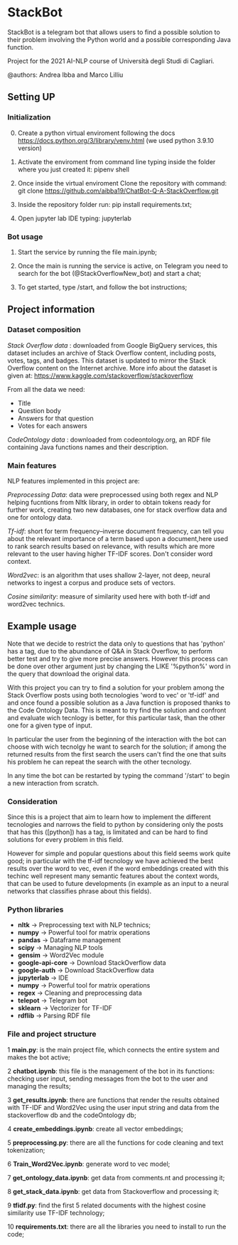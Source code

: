 # StackBot

StackBot is a telegram bot that allows users to find a possible solution to their problem involving the Python world and a possible corresponding Java function. 

Project for the 2021 AI-NLP course of Università degli Studi di Cagliari.

@authors: Andrea Ibba and Marco Lilliu

## Setting UP 


### Initialization

0. Create a python virtual enviroment following the docs https://docs.python.org/3/library/venv.html (we used python 3.9.10 version)

1. Activate the enviroment from command line typing inside the folder where you just created it: pipenv shell

2. Once inside the virtual enviroment Clone the repository with command: git clone https://github.com/aibba19/ChatBot-Q-A-StackOverflow.git

3. Inside the repository folder run: pip install requirements.txt;

4. Open jupyter lab IDE typing: jupyterlab

### Bot usage 

1. Start the service by running the file main.ipynb;

2. Once the main is running the service is active, on Telegram you need to search for the bot (@StackOverflowNew_bot) and start a chat;

3. To get started, type /start, and follow the bot instructions;


## Project information

### Dataset composition

*Stack Overflow data* : downloaded from Google BigQuery services, this dataset includes an archive of Stack Overflow content, including posts, votes, tags, and badges. This dataset is updated to mirror the Stack Overflow content on the Internet archive. More info about the dataset is given at: https://www.kaggle.com/stackoverflow/stackoverflow

From all the data we need:

* Title
* Question body
* Answers for that question
* Votes for each answers


*CodeOntology data* : downloaded from codeontology.org, an RDF file containing Java functions names and their description.

### Main  features
NLP features implemented in this project are:

*Preprocessing Data*: data were preprocessed using both regex and NLP helping fucntions from Nltk library, in order to obtain tokens ready for further work, creating two new databases, one for stack overflow data and one for ontology data.

*Tf-idf*: short for term frequency–inverse document frequency, can tell you about the relevant importance of a term based upon a document,here used to rank search results based on relevance, with results which are more relevant to the user having higher TF-IDF scores. Don't consider word context.

*Word2vec*: is an algorithm that uses shallow 2-layer, not deep, neural networks to ingest a corpus and produce sets of vectors.

*Cosine similarity*: measure of similarity used here with both tf-idf and word2vec technics.

## Example usage 

Note that we decide to restrict the data only to questions that has 'python' has a tag, due to the abundance of Q&A in Stack Overflow, to perform better test and try to give more precise answers. However this process can be done over other argument just by changing the LIKE '%python%' word in the query that download the original data.

With this project you can try to find a solution for your problem among the Stack Overflow posts using both tecnologies 'word to vec' or 'tf-idf' and and once found a possible solution as a Java function is proposed thanks to the Code Ontology Data. This is meant to try find the solution and confront and evaluate wich tecnlogy is better, for this particular task, than the other one for a given type of input.

In particular the user from the beginning of the interaction with the bot can choose with wich tecnolgy he want to search for the solution; if among the returned results from the first search the users can't find the one that suits his problem he can repeat the search with the other tecnology.

In any time the bot can be restarted by typing the command '/start' to begin a new interaction from scratch.

### Consideration 
Since this is a project that aim to learn how to implement the different tecnologies and narrows the field to python by considering only the posts that has this ([python]) has a tag, is limitated and can be hard to find solutions for every problem in this field.

However for simple and popular questions about this field seems work quite good; in particular with the tf-idf tecnology we have achieved the best results over the word to vec, even if the word embeddings created with this techinc well represent many semantic features about the context words, that can be used to future developments (in example as an input to a neural networks that classifies phrase about this fields).


### Python libraries

- **nltk** &#x2192; Preprocessing text with NLP technics;
- **numpy** &#x2192; Powerful tool for matrix operations
- **pandas** &#x2192; Dataframe management
- **scipy** &#x2192; Managing NLP tools
- **gensim** &#x2192; Word2Vec module
- **google-api-core** &#x2192; Download StackOverflow data
- **google-auth** &#x2192; Download StackOverflow data
- **jupyterlab** &#x2192; IDE 
- **numpy** &#x2192; Powerful tool for matrix operations
- **regex** &#x2192; Cleaning and preprocessing data
- **telepot** &#x2192; Telegram bot
- **sklearn** &#x2192; Vectorizer for TF-IDF 
- **rdflib** &#x2192; Parsing RDF file

### File and project structure

1 **main.py**: is the main project file, which connects the entire system and makes the bot active;

2 **chatbot.ipynb**: this file is the management of the bot in its functions: checking user input, sending messages from the bot to the user and managing the results;

3 **get_results.ipynb**: there are functions that render the results obtained with TF-IDF and Word2Vec using the user input string and data from the stackoverflow db and the codeOntology db;

4 **create_embeddings.ipynb**: create all vector embeddings;

5 **preprocessing.py**: there are all the functions for code cleaning and text tokenization;

6 **Train_Word2Vec.ipynb**: generate word to vec model;

7 **get_ontology_data.ipynb**: get data from comments.nt and processing it;

8 **get_stack_data.ipynb**: get data from Stackoverflow and processing it;

9 **tfidf.py**: find the first 5 related documents with the highest cosine similarity use TF-IDF technology;

10 **requirements.txt**: there are all the libraries you need to install to run the code;

